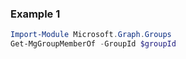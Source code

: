 ### Example 1
```powershell
Import-Module Microsoft.Graph.Groups
Get-MgGroupMemberOf -GroupId $groupId
```
